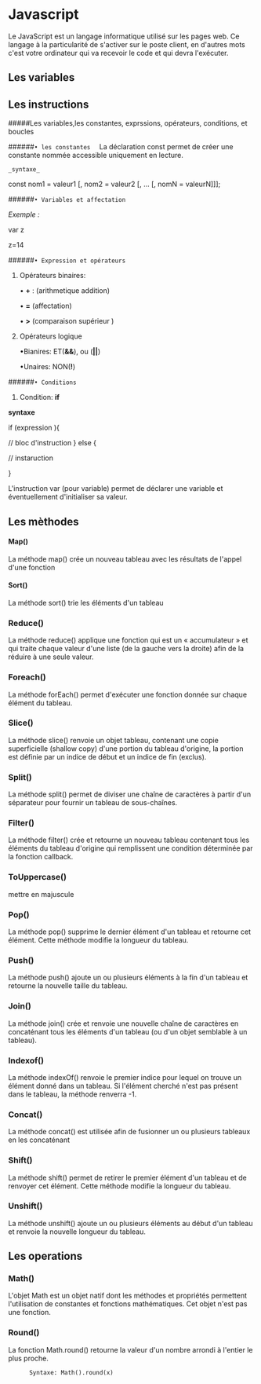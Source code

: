    # Javascript

Le JavaScript est un langage informatique utilisé sur les pages web. Ce langage à la particularité de s'activer sur le poste client, en d'autres mots c'est votre ordinateur qui va recevoir le code et qui devra l'exécuter. 


 
## Les variables
## Les instructions

#####Les variables,les constantes, exprssions, opérateurs, conditions, et boucles

######`• les constantes 
`
La déclaration const permet de créer une constante nommée accessible uniquement en lecture. 

`_syntaxe_`


const nom1 = valeur1 [, nom2 = valeur2 [, ... [, nomN = valeurN]]];


######`• Variables et affectation`

_Exemple :_

var z

z=14

######`• Expression et opérateurs`

 1. Opérateurs binaires:
 
     • **+** : (arithmetique addition)
     
     • **=** (affectation)
     
     • **>** (comparaison supérieur )

 2. Opérateurs logique
 
      •Bianires: ET(**&&**), ou (**||**)

       •Unaires: NON(**!**)

######`• Conditions `

  1. Condition: **if**
  
  **syntaxe** 
  
  
  if (expression ){
  
  // bloc d'instruction
  }
  else {
   
   // instaruction
  
  }
  

L'instruction var (pour variable) permet de déclarer une variable et éventuellement d'initialiser sa valeur.



## Les mèthodes
 
#### Map()
 
 La méthode map() crée un nouveau tableau avec les résultats de l'appel d'une fonction 
 
#### Sort()
 
 La méthode sort() trie les éléments d'un tableau
 
### Reduce()
 
 La méthode reduce() applique une fonction qui est un « accumulateur » et qui traite chaque valeur d'une liste (de la gauche vers la droite) afin de la réduire à une seule valeur.
 
### Foreach()
 
 La méthode forEach() permet d'exécuter une fonction donnée sur chaque élément du tableau.
             

### Slice()

La méthode slice() renvoie un objet tableau, contenant une copie superficielle (shallow copy) d'une portion du tableau d'origine, la portion est définie par un indice de début et un indice de fin (exclus). 
 
### Split()
La méthode split() permet de diviser une chaîne de caractères à partir d'un séparateur pour fournir un tableau de sous-chaînes.
 
### Filter()
La méthode filter() crée et retourne un nouveau tableau contenant tous les éléments du tableau d'origine qui remplissent une condition déterminée par la fonction callback.
 
### ToUppercase()
mettre en majuscule
 
### Pop()
 La méthode pop() supprime le dernier élément d'un tableau et retourne cet élément. Cette méthode modifie la longueur du tableau.


### Push() 
La méthode push() ajoute un ou plusieurs éléments à la fin d'un tableau et retourne la nouvelle taille du tableau.

### Join()
La méthode join() crée et renvoie une nouvelle chaîne de caractères en concaténant tous les éléments d'un tableau (ou d'un objet semblable à un tableau).

### Indexof()
La méthode indexOf() renvoie le premier indice pour lequel on trouve un élément donné dans un tableau. Si l'élément cherché n'est pas présent dans le tableau, la méthode renverra -1.

### Concat()
La méthode concat() est utilisée afin de fusionner un ou plusieurs tableaux en les concaténant

### Shift()
La méthode shift() permet de retirer le premier élément d'un tableau et de renvoyer cet élément. Cette méthode modifie la longueur du tableau.
          


### Unshift()
La méthode unshift() ajoute un ou plusieurs éléments au début d'un tableau et renvoie la nouvelle longueur du tableau.
 
 
##  Les operations  

 ###  Math()
 L'objet Math est un objet natif dont les méthodes et propriétés permettent l'utilisation de constantes et fonctions mathématiques. Cet objet n'est pas une fonction.
 
 ### Round()
  La fonction Math.round() retourne la valeur d'un nombre arrondi à l'entier le plus proche.
         
          Syntaxe: Math().round(x)  

 
 